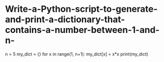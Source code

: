 # Write-a-Python-script-to-generate-and-print-a-dictionary-that-contains-a-number-between-1-and-n-

n = 5
 my_dict = {}
 for x in range(1, n+1):
 my_dict[x] = x*x
 print(my_dict)
